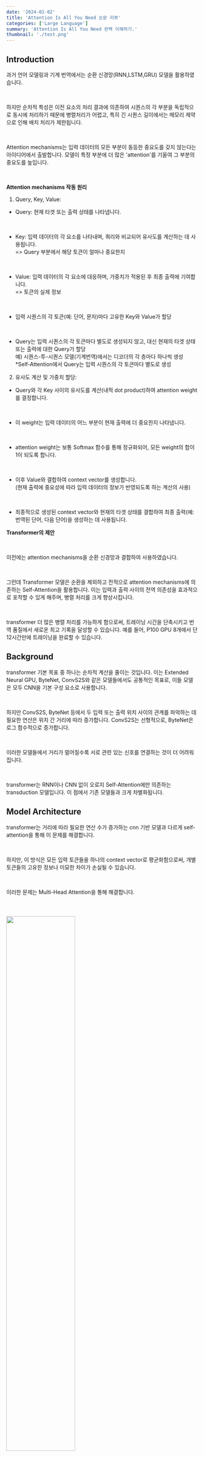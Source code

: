 ```yaml
---
date: '2024-01-02'
title: 'Attention Is All You Need 논문 리뷰'
categories: ['Large Language']
summary: 'Attention Is All You Need 완벽 이해하기.'
thumbnail: './test.png'
---
```


<div id="Introduction"></div>

## Introduction

과거 언어 모델링과 기계 번역에서는 순환 신경망(RNN,LSTM,GRU) 모델을 활용하였습니다.

<br>

하지만 순차적 특성은 이전 요소의 처리 결과에 의존하여 시퀀스의 각 부분을 독립적으로 동시에 처리하기 때문에 병렬처리가 어렵고, 특히 긴 시퀀스 길이에서는 메모리 제약으로 인해 배치 처리가 제한됩니다.

<br>

Attention mechanisms는 입력 데이터의 모든 부분이 동등한 중요도를 갖지 않는다는 아이디어에서 출발합니다. 모델이 특정 부분에 더 많은 'attention'를 기울여 그 부분의 중요도를 높입니다.

<br>

**Attention mechanisms 작동 원리**

1. Query, Key, Value:

- Query: 현재 타겟 또는 출력 상태를 나타냅니다.

  <br>

- Key: 입력 데이터의 각 요소를 나타내며, 쿼리와 비교되어 유사도를 계산하는 데 사용됩니다. <br>=> Query 부분에서 해당 토큰이 얼마나 중요한지

  <br>

- Value: 입력 데이터의 각 요소에 대응하며, 가중치가 적용된 후 최종 출력에 기여합니다. <br>=> 토큰의 실제 정보

  <br>

- 입력 시퀀스의 각 토큰(예: 단어, 문자)마다 고유한 Key와 Value가 할당

  <br>

- Query는 입력 시퀀스의 각 토큰마다 별도로 생성되지 않고, 대신 현재의 타겟 상태 또는 출력에 대한 Query가 할당 <br> 예) 시퀀스-투-시퀀스 모델(기계번역)에서는 디코더의 각 층마다 하나씩 생성 <br>*Self-Attention에서 Query는 입력 시퀀스의 각 토큰마다 별도로 생성

2. 유사도 계산 및 가중치 할당:

- Query와 각 Key 사이의 유사도를 계산(내적 dot product)하여 attention weight를 결정합니다.

  <br>

- 이 weight는 입력 데이터의 어느 부분이 현재 출력에 더 중요한지 나타냅니다.

  <br>

- attention weight는 보통 Softmax 함수를 통해 정규화되어, 모든 weight의 합이 1이 되도록 합니다.

  <br>

- 이후 Value와 결합하여 context vector를 생성합니다. <br> (현재 출력에 중요성에 따라 입력 데이터의 정보가 반영되도록 하는 계산의 사용)

  <br>

- 최종적으로 생성된 context vector와 현재의 타겟 상태를 결합하여 최종 출력(예: 번역된 단어, 다음 단어)을 생성하는 데 사용됩니다.

**Transformer의 제안**

<br>

이전에는 attention mechanisms을 순환 신경망과 결합하여 사용하였습니다.

<br>

그런데 Transformer 모델은 순환을 제외하고 전적으로 attention mechanisms에 의존하는 Self-Attention을 활용합니다. 이는 입력과 출력 사이의 전역 의존성을 효과적으로 포착할 수 있게 해주며, 병렬 처리를 크게 향상시킵니다.

<br>

transformer 더 많은 병렬 처리를 가능하게 함으로써, 트레이닝 시간을 단축시키고 번역 품질에서 새로운 최고 기록을 달성할 수 있습니다. 예를 들어, P100 GPU 8개에서 단 12시간만에 트레이닝을 완료할 수 있습니다.

<div id="Background"></div>

## Background

transformer 기본 목표 중 하나는 순차적 계산을 줄이는 것입니다. 이는 Extended Neural GPU, ByteNet, ConvS2S와 같은 모델들에서도 공통적인 목표로, 이들 모델은 모두 CNN을 기본 구성 요소로 사용합니다.

<br>

하지만 ConvS2S, ByteNet 등에서 두 입력 또는 출력 위치 사이의 관계를 파악하는 데 필요한 연산은 위치 간 거리에 따라 증가합니다. ConvS2S는 선형적으로, ByteNet은 로그 함수적으로 증가합니다.

<br>

이러한 모델들에서 거리가 멀어질수록 서로 관련 있는 신호를 연결하는 것이 더 어려워집니다.

<br>

transformer는 RNN이나 CNN 없이 오로지 Self-Attention에만 의존하는 transduction 모델입니다. 이 점에서 기존 모델들과 크게 차별화됩니다.

<div id="Model Architecture"></div>

## Model Architecture

transformer는 거리에 따라 필요한 연산 수가 증가하는 cnn 기반 모델과 다르게 self-attention을 통해 이 문제를 해결합니다.

<br>

하지만, 이 방식은 모든 입력 토큰들을 하나의 context vector로 평균화함으로써, 개별 토큰들의 고유한 정보나 미묘한 차이가 손실될 수 있습니다. 

<br>

이러한 문제는 Multi-Head Attention을 통해 해결합니다.

<img style="width:60%; margin-top: 40px;" id="output" src="transformer/architecture.PNG">

###  Encoder and Decoder Stacks

**Encoder**

1. 구조

- encoder는 $N=6$개의 동일한 층으로 구성됩니다. 
- 각 층에는 두 개의 sub-layer가 있습니다.

2. 서브층

- 첫 번째 sub-layer는 multi-head self-attention mechanism입니다.
- 두 번째 sub-layer는 positionwise fully connected feed-forward network입니다.

3. residual connection과 layer normalization

- 각 sub-layer 주변에는 Residual Connection이 적용됩니다.
- 이후 각 sub-layer의 출력에는 Layer Normalization가 수행됩니다.
- 즉, 각 sub-layer의 출력은 $LayerNorm(x + Sublayer(x))$ 형태를 갖습니다. 여기서 $Sublayer(x)$는 서브층 자체에 의해 구현된 함수입니다.

4. 출력 차원

- 모델 내의 모든 sub-layer과 embedding layer은 $dmodel = 512$의 출력 차원을 가집니다.

<br>

**Decoder**

1. 구조

- decoder 역시 $N=6$개의 동일한 층으로 구성됩니다.
- 각 층에는 세 개의 sub-layer가 있습니다.

2. 서브층

- encoder와 동일한 두 개의 sub-layer에서 추가로 encoder 출력에 대해 multi-head attention을 수행하는 세 번째 sub-layer 추가

3. residual connection과 layer normalization

- encoder와 동일

4. self-attention sub-layer 수정

- decoder의 self-attention layer는 Masking과 출력 임베딩의 Offset이 추가됩니다.
- Masking
  - 디코더는 현재 시점의 출력을 생성할 때, 현재 시점 이후의 정보를 참조하지 못하도록 해야 합니다.
  - 특정 위치에서는 해당 위치와 그 이후의 위치에 대한 정보를 참조하지 못하도록 마스킹 처리됩니다.
- 출력 임베딩의 Offset
  - 출력 임베딩이 offset by one position된다는 것은, 디코더가 출력을 생성할 때 출력하기 이전 까지만 참조한다는 의미입니다.

###  Scaled Dot-Product Attention

**Scaled Dot-Product Attention의 구조**

1. 입력 차원

- Query와 Key는 차원 $d_k$를 가지며, 값(Value)은 차원 $d_v$를 가집니다.

2. 연산 과정

- Query와 모든 Key의 내적(dot product)을 계산합니다.
- 각 내적 결과를 $\sqrt{d_k}$로 나누어 스케일링합니다.
- Softmax 함수를 적용하여 값을 가중치로 변환합니다.

$Attention(Q,K,V)=softmax( \frac{QK^T}{\sqrt{d_k}} )V$

### Multi-Head Attention

**Multi-Head Attention의 개념**

1. linearly project의 사용

- Multi-Head Attention에서는 single attention function를 사용하는 대신, Query, Key, Value를 ℎ번 서로 다른 linearly project을 통해 $d_k, d_k, d_v$차원으로 변환합니다. 

  <br>
  
- 각 head 각기 다른 Query, Key, Value 값을 가지며, 이는 입력 데이터를 서로 다른 방식으로 해석하고, 다양한 정보를 추출할 수 있도록 합니다.

2. 병렬 attention 실행

- 이렇게 투영된 각 Query, Key, Value에 대해 attention function를 병렬로 수행합니다. 
- 이 과정은 $d_v$차원의 출력 값을 생성합니다. 

3. 결합 및 최종 투영

- 어텐션의 결과를 연결(concatenate)한 후, 다시 한 번 project하여 최종 값으로 변환합니다.

$MultiHead(Q, K, V ) = Concat(head_1, ..., head_h)W^O$

$head_i = Attention(QW_i^Q , KW_i^K , W_i^V )$

<br>

$W_i^Q ∈ \mathbb{R}^{d_{model}×dk} , W_i^K ∈ \mathbb{R}^{d_{model}×dk} , W_i^V  ∈ \mathbb{R}^{d_{model}×dv}, W^O ∈ \mathbb{R}^{ hdv×d_{model}} $

<br>

**Multi-Head Attention의 구현**

- 모델은 총 $h=8$개의 $head$를 사용합니다. 
- 각 $head$의 차원 $d_k, d_v$는 $d_{model}/h=64$로 설정됩니다. 
- 각 헤드의 차원이 줄어들기 때문에, 전체 계산 비용은 전체 차원을 사용하는 single head attention과 유사합니다.

<img style="width: 80%; margin-top: 40px;" id="output" src="transformer/attention.PNG">

### Applications of Attention in our Model

1. encoder-decoder attention

- decoder의 multi-head attention 부분
- 이 층에서의 Query는 이전 디코더 층에서 오며, Key와 Value는 인코더의 출력에서 옵니다.
- 이 구조는 decoder 내의 모든 위치가 입력 시퀀스의 모든 위치에 주목할 수 있도록 합니다.
- 이는 전형적인 sequence-to-sequence models에서 볼 수 있는 encoder-decoder attention mechanisms을 모방합니다.

2. encoder 내의 self-attention

- 모든 Query, Key, Value가 같은 곳, 즉 인코더의 이전 층의 출력에서 옵니다.

3. decoder 내의 self-attention

- masking 기법이 사용되어, 아직 생성되지 않은 미래의 단어들에 대한 정보를 차단(−∞로 설정)하고 생성 중인 현재 위치까지만 정보를 참조할 수 있도록 합니다.

### Position-wise Feed-Forward Networks

**구성 요소**

<br>

두 개의 linear transformations과 그 사이의 ReLU 활성화 함수로 구성됩니다.

<br>

$FFN(x)=max(0, xW_1+b_1)W_2+b_2$

<br>

**linear transformations의 일관성과 다양성**

<br>

각 위치에서의 linear transformations은 동일하지만, 층마다 다른 파라미터를 사용합니다. 다시 말해, 인코더와 디코더의 각 층은 독립적인 피드포워드 네트워크 파라미터를 가집니다.

<br>

**kernel size 1의 convolutions으로의 해석**

<br>

이 네트워크는 kernel size가 1인 2개의 convolution으로 해석될 수 있습니다. 이는 각 위치에서의 연산이 주변 위치의 값에 영향을 받지 않는다는 것을 의미합니다.

<br>

입력과 출력의 차원은 $d_{model} = 512$입니다.

<br>

inner-layer(첫번째 linear transformations)의 차원은 $d_{ff}=2048$입니다.

### Embeddings and Softmax

<br>

**Embeddings**

- 입력 토큰과 출력 토큰을 벡터로 변환하기 위해 학습된 임베딩을 사용합니다.

  <br>

- 각 토큰은 $d_{model}$ 차원의 벡터로 변환됩니다.

  <br>

- 임베딩 벡터의 차원 $d_{model}$은 모델의 다른 부분과 일관되게 유지됩니다. (self-attention layer과 feed forword 등 인코더와 디코더의 각 서브층의 입력과 출력은 모두 $d_{model}$차원을 유지)

<br>

**Softmax**

- 디코더의 출력을 다음 토큰의 확률로 변환하기 위해 linear transformations과 softmax funtion를 사용합니다.

  <br>

**가중치 공유**

- 모델은 입력 embeddings 층, 출력 embeddings 층, 그리고 softmax 이전의 linear transformations 간에 동일한 가중치 행렬(임베딩 행렬)을 공유합니다.

*softmax 이전의 linear transformations: $d⋅E^T$ ($E$ 임베딩 행렬, $d$ 디코더 출력)

  <br>

- 이는 모델의 파라미터 수를 줄이고, 효율성을 높이는 데 도움이 됩니다.

<br>

**임베딩 가중치의 스케일링**

<br>

- 임베딩 층에서는 가중치(임베딩 행렬)에 $\sqrt{d_{model}}$을 곱하여 스케일링합니다.

  <br>
  
- 이는 임베딩 벡터의 크기를 조정하고, 학습 과정을 안정화하는 데 도움이 됩니다.

### Positional Encoding

트랜스포머는 순환 구조나 합성곱 구조를 사용하지 않습니다. 따라서 모델이 토큰의 순서를 인식하고, 이를 기반으로 정보를 처리할 수 있도록 위치 정보를 제공해야 합니다.

<br>

**Positional Encoding 구현**

- 입력 임베딩에 위치 인코딩을 더하여, 각 토큰의 위치 정보를 모델에 제공합니다.

  <br>
  
- 이 위치 인코딩은 인코더와 디코더 스택의 하단에서 입력 임베딩과 합쳐집니다.

  <br>

- 위치 인코딩의 차원은 임베딩 벡터의 차원 $d_{model}$과 동일하므로, 두 벡터를 직접 더할 수 있습니다.

  <br>

$PE(pos,2i)=sin(\frac{pos}{10000^{2i/d_{model}}})$

$PE(pos,2i+1)=cos(\frac{pos}{10000^{2i/d_{model}}})$

$pos$는 토큰의 위치(시퀀스 내의 순서), $i$는 임베딩 벡터 내에서의 특정 차원

<br>

**cos, sin 함수 표현의 이점**

<br>

사인과 코사인 함수를 사용한 위치 인코딩은 모델이 상대적 위치 정보를 쉽게 알 수 있도록 합니다. 어떤 고정된 오프셋 $k$에 대해서, $PE_{pos+k}$는 $PE_{pos}$의 선형 함수로 표현될 수 있습니다.

$sin(x+\Delta)=sin(x)cos(\Delta)+cos(x)sin(\Delta)$

$cos(x+\Delta)=cos(x)cos(\Delta)+sin(x)sin(\Delta)$

<br>

학습된 위치 인코딩과 비교했을 때, 사인과 코사인 함수를 사용한 인코딩은 거의 동일한 결과를 보여주었습니다.

<br>

사인과 코사인 함수를 사용하는 이 인코딩 방식은 훈련 중에 보지 못한 더 긴 시퀀스 길이에 대해 모델이 잘 확장될 수 있도록 합니다.

<div id="Why Self-Attention"></div>

## Why Self-Attention

**순환층(recurrent layer)과 비교**

1. 계산 복잡성

- self-attention 층은 모든 위치를 한 번에 연결하므로, 계산 복잡성이 일정합니다. 반면, 순환 층은 시퀀스 길이에 비례하여 계산 복잡성이 증가합니다($O(n)$).

  <br>
  
- 특히, 시퀀스 길이(n)가 표현 차원(d)보다 작은 경우, self-attention 층은 순환 층보다 계산적으로 더 효율적입니다. 이는 최신 기계 번역 모델에서 사용되는 문장 표현(예: 단어 조각 또는 바이트 쌍 표현)에 자주 해당합니다.

2. 병렬 처리 능력

- self-attention 층은 최소한의 순차적 연산만 필요로 하므로, 대부분의 계산을 병렬로 처리할 수 있습니다. 이는 특히 대규모 데이터 처리에 있어 중요한 이점을 제공합니다.

  <br>

- 반면, 순환 층은 각 타임스텝마다 이전 타임스텝의 결과에 의존하기 때문에, 병렬 처리가 어렵습니다.

3. 장거리 의존성 학습

- 네트워크에서 입력과 출력 위치 사이의 경로 길이가 짧을수록 장거리 의존성을 학습하기가 더 쉽습니다. self-attention 층은 모든 입력과 출력 위치 간에 짧은 경로를 제공합니다.

  <br>

- 순환 층은 장거리 의존성 학습에 있어 불리한데, 이는 입력과 출력 사이의 경로 길이가 시퀀스 길이에 따라 증가하기 때문입니다.

4. 제한된 self-attention

- 매우 긴 시퀀스를 처리할 때, 자기 주의는 입력 시퀀스 내의 특정 크기(r)의 이웃만을 고려하도록 제한될 수 있습니다. 이는 최대 경로 길이를 O(n/r)로 증가시키지만, 계산 효율성을 개선할 수 있습니다.
 
  <br>

- 순환 층은 장거리 의존성 학습에 있어 불리한데, 이는 입력과 출력 사이의 경로 길이가 시퀀스 길이에 따라 증가하기 때문입니다.

**CNNs과 비교**

- CNNs의 특징
  1. 하나의 합성곱 층은 커널 너비(k)가 시퀀스 길이(n)보다 작으면, 모든 입력과 출력 위치를 직접 연결하지 않습니다.

      <br>
  
  2. 필요한 층의 수
  
     - 연속적인 커널의 경우: 모든 쌍의 입력-출력 위치를 연결하려면 $O(n/k)$의 합성곱 층이 필요합니다.
     - 확장된(dilated) 커널의 경우: $O(log_k(n))$의 합성곱 층이 필요합니다.
  
  3. 이러한 층을 쌓는 것은 네트워크 내에서 임의의 두 위치 사이의 최장 경로 길이를 증가시킵니다.

      <br>
     
  4. 일반적으로 CNNs 층은 recurrent 층보다 계산 비용이 더 많이 듭니다. 그 비용은 커널의 너비(k)에 비례합니다.

      <br>

  5. 분리 가능한 합성곱(Separable Convolution)은 계산 복잡성을 크게 줄일 수 있으며, 복잡성은 $O(k·n·d + n·d^2)$가 됩니다.

- self-attention의 특징
  1. self-attention의 계산 복잡성은 커널의 크기(k)가 시퀀스 길이(n)와 같은 경우에도 separable convolution과 동일합니다.

      <br>

  2. 시퀀스 내 모든 위치 간의 직접적인 정보 전달을 가능하게 합니다.

      <br>

  3. individual attention heads가 수행하는 작업이나 문장의 구문적 및 의미적 구조와 관련된 행동을 파악하기 용이합니다.

<img style="width: 100%; margin-bottom: 40px;" id="output" src="./transformer/length.PNG">

<div id="Training"></div>

## Training

### Training Data and Batching

- 데이터셋
    - 영어-독일어: WMT 2014 English-German 데이터셋을 사용했습니다. 이 데이터셋은 약 450만 문장 쌍으로 구성되어 있습니다.
    - 영어-프랑스어: 더 큰 WMT 2014 English-French 데이터셋을 사용했습니다. 이 데이터셋은 3600만 문장으로 구성되어 있습니다.
  
- Sentences Encoding
  - 영어-독일어: 바이트 쌍 인코딩(Byte-Pair Encoding, BPE)을 사용하여 약 37,000개 토큰의 공유 소스-타겟 어휘를 생성했습니다.
  - 영어-프랑스어: 32,000개 단어 조각(word-piece) 어휘를 사용했습니다.

- batch 처리
  - 문장 쌍은 대략적인 시퀀스 길이에 따라 배치되었습니다. 
  - 각 훈련 배치는 대략 25,000개의 소스 토큰과 25,000개의 타겟 토큰을 포함했습니다.

### Hardware and Schedule

- 8개의 NVIDIA P100 GPUs를 탑재한 한 대의 머신에서 모델을 훈련했습니다.
    
    <br>
  
- 훈련시간
  - 기본 모델: 논문에서 나온 hyperparameters 설정을 따른 기본 모델은 각 훈련 단계에 대략 0.4초가 소요되었으며, 총 100,000 단계 또는 12시간 동안 훈련되었습니다.
  - 큰 모델: 훈련 단계에 1.0초가 소요되었으며, 총 300,000 단계 또는 3.5일 동안 훈련되었습니다.

### Optimizer

Adam 최적화 알고리즘을 사용했습니다. 설정된 하이퍼파라미터는 $β_1 = 0.9, β_2 = 0.98, ε = 10^{-9}$ 입니다.

<br>

$lrate = d^{−0.5}_{model} · min(step\_num^{−0.5} , step\_num · warmup\_steps^{−1.5} ) $

<br>

이는 첫 warmup_steps 동안 학습률을 선형적으로 증가시킨 다음, 이후에는 단계 번호의 역 제곱근에 비례하여 감소시킵니다.

<br>

warmup_steps는 4000으로 설정되었습니다.

### Regularization

<br>

**Residual Dropout**

- 적용 방법: dropout은 각 sub-layer의 출력에 적용되며, sub-layer 입력에 더해지기 전에 수행됩니다. 이는 또한 인코더와 디코더 스택에서 임베딩과 위치 인코딩의 합에도 적용됩니다.

    <br>

- dropout의 목적: dropout은 모델이 특정 뉴런이나 경로에 과도하게 의존하는 것을 방지하고, 일반화 능력을 향상시키기 위해 사용됩니다. 이는 훈련 과정에서 무작위로 일부 뉴런의 활성화를 drop하여, 네트워크가 더 견고해지도록 합니다.

    <br>
  
- 기본 모델의 dropout 비율: base model의 경우 드롭아웃 비율(Pdrop)은 0.1로 설정됩니다.

**Label Smoothing**

<br>

5개의 클래스 중 1번 클래스가 정답일 경우, 레이블은 [1, 0, 0, 0, 0]처럼 표현하는데 레이블 스무딩이 적용된 새로운 레이블은 [0.9, 0.025, 0.025, 0.025, 0.025]가 됩니다.

- 적용 방법: 훈련 중에 레이블 스무딩을 적용하며, 이는 값 $ϵ_{ls}=0.1$을 사용합니다.

    <br>

- 레이블 스무딩의 목적: 레이블 스무딩은 모델이 너무 확신에 찬 예측을 하는 것을 방지하고, 모델이 불확실성을 더 잘 처리하도록 합니다. 이는 각 훈련 샘플의 레이블을 약간씩 smooth 만들어, 모델이 더욱 smooth한 확률 분포를 학습하게 합니다.

    <br>

- 영향: 레이블 스무딩은 perplexity(모델의 불확실성을 나타내는 지표)에 부정적인 영향을 미칠 수 있지만, 정확도와 BLEU 점수(기계 번역의 성능을 평가하는 지표)를 개선하는 데 도움이 됩니다.

<div id="Results"></div>

## Results

이전에 발표된 모든 모델과 앙상블을 능가했으며, 경쟁 모델들보다 훨씬 적은 훈련 비용(1/4)이 들었습니다.

### Model Variations

<img style="width: 100%; margin-bottom: 40px;" id="output" src="./transformer/results.PNG">

**(A) 어텐션 헤드 수와 차원 변화**

- 실험은 어텐션 헤드의 수와 키(key) 및 값(value) 차원을 변화시키면서 성능 변화를 측정했습니다.
- 단일 헤드 어텐션은 최적 설정보다 0.9 BLEU 점수가 낮았으며, 너무 많은 헤드를 사용할 경우에도 성능이 감소했습니다.

**(B) 어텐션 키 차원 크기 감소의 영향**

- 어텐션 키의 차원 크기를 줄이는 것이 모델 품질에 부정적인 영향을 미쳤습니다.
- 이는 어텐션의 호환성 결정이 쉽지 않으며, 단순한 내적(dot product)보다 더 정교한 호환성 함수가 유용할 수 있음을 시사합니다.

**(C) 및 (D) 큰 모델과 드롭아웃의 중요성**

- 예상대로 더 큰 모델이 더 좋은 성능을 보였으며, 드롭아웃은 과적합을 방지하는 데 매우 유용했습니다.

**(E) 위치 인코딩의 변형**

- 실험에서는 트랜스포머 모델의 기본적인 사인파 위치 인코딩을 학습된 위치 임베딩으로 대체했을 때 거의 동일한 성능을 관찰했습니다.

이러한 실험 결과는 트랜스포머 모델의 다양한 구성 요소가 전체 성능에 중요한 영향을 미치며, 특히 어텐션 메커니즘의 구조와 드롭아웃의 적용이 모델의 품질에 중요한 역할을 한다는 것을 보여줍니다. 또한, 위치 인코딩 방법을 변형해도 성능에 큰 영향이 없음을 확인했습니다. 이러한 결과는 트랜스포머 모델을 최적화하고 개선하는 데 중요한 통찰을 제공합니다.

<div id="Conclusion"></div>

## Conclusion

트랜스포머는 전적으로 attention 메커니즘에 기반한 첫 번째 시퀀스 변환(sequence transduction) 모델로, 인코더-디코더 구조에서 흔히 사용되는 순환 층을 multi head self-attention로 대체했습니다.

<br>

트랜스포머는  recurrent 또는 convolutional 층을 기반으로 하는 아키텍처보다 번역 작업에서 훨씬 빠르게 훈련될 수 있습니다.

<br>

WMT 2014 영어-독일어 및 영어-프랑스어 번역 작업에서 트랜스포머는 새로운 최고 성능(state of the art)을 달성했습니다. 특히 영어-독일어 작업에서는 이전에 보고된 모든 앙상블 모델보다도 뛰어난 성능을 보였습니다.

<br>

연구팀은 텍스트 외의 다른 입력 및 출력 modality를 가진 문제에 트랜스포머를 확장할 계획입니다.

<br>

이미지, 오디오, 비디오와 같이 큰 입력과 출력을 효율적으로 다루기 위한 지역적이고 제한된 attention 메커니즘에 대한 연구를 계획하고 있습니다.